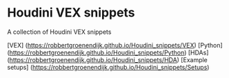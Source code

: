 # Houdini VEX snippets
A collection of Houdini VEX snippets

[VEX] (https://robbertgroenendijk.github.io/Houdini_snippets/VEX)
[Python] (https://robbertgroenendijk.github.io/Houdini_snippets/Python)
[HDAs] (https://robbertgroenendijk.github.io/Houdini_snippets/HDA)
[Example setups] (https://robbertgroenendijk.github.io/Houdini_snippets/Setups)